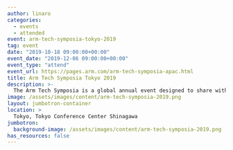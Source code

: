 ```yaml
---
author: linaro
categories:
  - events
  - attended
event: arm-tech-symposia-tokyo-2019
tag: event
date: "2019-10-18 09:00:00+00:00"
event_date: "2019-12-06 09:00:00+00:00"
event_type: "attend"
event_url: https://pages.arm.com/arm-tech-symposia-apac.html
title: Arm Tech Symposia Tokyo 2019
description: >-
  The Arm Tech Symposia is a global annual event designed to share with audience the first-hand market observation, the latest Arm technology roadmap, the up-to-date diverse Arm based devices and applications. This is also a platform where partners from over 1,000 Arm Community and ecosystem gather together demonstrating their products & solutions based on Arm, exchanging market intelligence and tackling the challenges.
image: /assets/images/content/arm-tech-symposia-2019.png
layout: jumbotron-container
location: >
  Tokyo, Tokyo Conference Center Shinagawa
jumbotron:
  background-image: /assets/images/content/arm-tech-symposia-2019.png
has_resources: false
---
```

